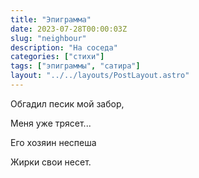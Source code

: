 ```yaml
---
title: "Эпиграмма"
date: 2023-07-28T00:00:03Z
slug: "neighbour"
description: "На соседа"
categories: ["стихи"]
tags: ["эпиграммы", "сатира"]
layout: "../../layouts/PostLayout.astro"
---
```


Обгадил песик мой забор,

Меня уже трясет...

Его хозяин неспеша

Жирки свои несет.
